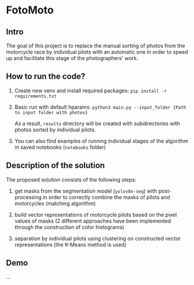 # FotoMoto

## Intro

The goal of this project is to replace the manual sorting of photos from the motorcycle race by individual pilots with an automatic one in order to speed up and facilitate this stage of the photographers' work.

## How to run the code?

1. Create new venv and install required packages: ```pip install -r requirements.txt```

2. Basic run with default hparams: ```python3 main.py --input_folder {Path to input folder with photos}```

    As a result, `results` directory will be created with subdirectories with photos sorted by individual pilots.

3. You can also find examples of running individual stages of the algorithm in saved notebooks (`notebooks` folder)

## Description of the solution

The proposed solution consists of the following steps:

1. get masks from the segmentation model (`yolov8n-seg`) with post-processing in order to correctly combine the masks of pilots and motorcycles (matching algorithm)

2. build vector representations of motorcycle pilots based on the pixel values of masks (2 different approaches have been implemented through the construction of color histograms)

3. separation by individual pilots using clustering on constructed vector representations (the K-Means method is used)

## Demo

...
